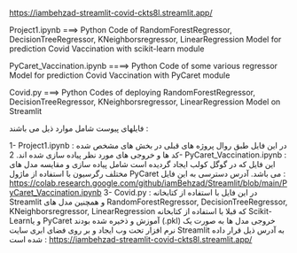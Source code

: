 https://iambehzad-streamlit-covid-ckts8l.streamlit.app/


Project1.ipynb ===> Python Code of RandomForestRegressor, DecisionTreeRegressor, KNeighborsregressor, LinearRegression Model for prediction Covid Vaccination with scikit-learn module

PyCaret_Vaccination.ipynb ====> Python Code of some various regressor Model for prediction Covid Vaccination with PyCaret module

Covid.py ===> Python Codes of deploying RandomForestRegressor, DecisionTreeRegressor, KNeighborsregressor, LinearRegression Model on Streamlit 



فایلهای پیوست  شامل موارد ذیل می باشند :

1-	Project1.ipynb : در این فایل طبق روال پروژه های قبلی در بخش های مشخص شده کد ها و خروجی های مورد نظر پیاده سازی شده اند.
2-	PyCaret_Vaccination.ipynb : این فایل که در گوگل کولب ایجاد گردیده است شامل پیاده سازی و مقایسه مدل های مختلف رگرسیون با استفاده از ماژول PyCaret می باشد. آدرس دسترسی به این فایل :
https://colab.research.google.com/github/iamBehzad/Streamlit/blob/main/PyCaret_Vaccination.ipynb 
3-	Covid.py : در این فایل با استفاده از کتابخانه Streamlit  و همچنین مدل های RandomForestRegressor, DecisionTreeRegressor, KNeighborsregressor, LinearRegression  که قبلا با استفاده از کتابخانه Scikit-Learnو یا PyCaret آموزش و ذخیره شده بودند (.pkl) خروجی مدل ها به صورت یک نرم افزار تحت وب ایجاد و بر روی فضای ابری سایت Streamlit به آدرس ذیل قرار داده شده است :
 https://iambehzad-streamlit-covid-ckts8l.streamlit.app/
